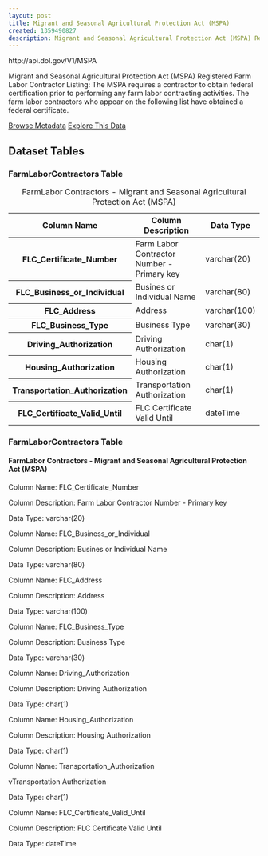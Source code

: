 ```yaml
---
layout: post
title: Migrant and Seasonal Agricultural Protection Act (MSPA)
created: 1359490827
description: Migrant and Seasonal Agricultural Protection Act (MSPA) Registered Farm Labor Contractor Listing - The MSPA requires a contractor to obtain federal certification prior to performing any farm labor contracting activities.
---
```


<div class="force_wrap apiurl">
<p>http://api.dol.gov/V1/MSPA</p>
</div>

<p>Migrant and Seasonal Agricultural Protection Act (MSPA) Registered Farm Labor Contractor Listing: The MSPA requires a contractor to obtain federal certification prior to performing any farm labor contracting activities. The farm labor contractors who appear on the following list have obtained a federal certificate. <!--More information and details about the data provided can be found at<a href="http://www.dol.gov/cgi-bin/leave-dol.asp?exiturl=http://explore.data.gov/Agriculture/Migrant-and-Seasonal-Agricultural-Protection-Act-M/bsvf-3e67&amp;exitTitle=Migrant%20and%20Seasonal%20Agricultural%20Protection%20Act%20(MSPA)&amp;fedpage=yes">http://explore.data.gov/Agriculture/Migrant-and-Seasonal-Agricultural-Protection-Act-M/bsvf-3e67</a> --></p>

<a href ="http://api.dol.gov/V1/MSPA/$metadata" class="button radius button_dataset">Browse Metadata</a>
<a href ="https://devtools.dol.gov/APISampler/Home/Index1?datasetName=DOL%20MSPA" class="button radius button_dataset">Explore This Data</a>

## Dataset Tables  

<div class="dsktp_tbl">
	<h3>FarmLaborContractors Table</h3>
	<table summary="Farm Labor Contractors - Migrant and Seasonal Agricultural Protection Act (MSPA)">
		<caption>FarmLabor Contractors - Migrant and Seasonal Agricultural Protection Act (MSPA)</caption>
		<thead>
			<tr>
				<th scope="col">Column Name</th>
				<th scope="col">Column Description</th>
				<th scope="col">Data Type</th>
			</tr>
		</thead>
		<tbody>
			<tr>
				<th scope="row">FLC_Certificate_Number</th>
				<td>Farm Labor Contractor Number - Primary key</td>
				<td>varchar(20)</td>
			</tr>
			<tr>
				<th scope="row">FLC_Business_or_Individual</th>
				<td>Busines or Individual Name</td>
				<td>varchar(80)</td>
			</tr>
			<tr>
				<th scope="row">FLC_Address</th>
				<td>Address</td>
				<td>varchar(100)</td>
			</tr>
			<tr>
				<th scope="row">FLC_Business_Type</th>
				<td>Business Type</td>
				<td>varchar(30)</td>
			</tr>
			<tr>
				<th scope="row">Driving_Authorization</th>
				<td>Driving Authorization</td>
				<td>char(1)</td>
			</tr>
			<tr>
				<th scope="row">Housing_Authorization</th>
				<td>Housing Authorization</td>
				<td>char(1)</td>
			</tr>
			<tr>
				<th scope="row">Transportation_Authorization</th>
				<td>Transportation Authorization</td>
				<td>char(1)</td>
			</tr>
			<tr>
				<th scope="row">FLC_Certificate_Valid_Until</th>
				<td>FLC Certificate Valid Until</td>
				<td>dateTime</td>
			</tr>
		</tbody>
	</table>
</div>

<div class="mbl_tbl">
	<h3>FarmLaborContractors Table</h3>
	<h4>FarmLabor Contractors - Migrant and Seasonal Agricultural Protection Act (MSPA)</h4>
	<div class="odd_row">
		<p>Column Name: FLC_Certificate_Number</p>
		<p>Column Description: Farm Labor Contractor Number - Primary key</p>
		<p>Data Type: varchar(20)</p>		
	</div>
	<div>
		<p>Column Name: FLC_Business_or_Individual</p>
		<p>Column Description: Busines or Individual Name</p>
		<p>Data Type: varchar(80)</p>		
	</div>
	<div class="odd_row">
		<p>Column Name: FLC_Address</p>
		<p>Column Description: Address</p>
		<p>Data Type: varchar(100)</p>		
	</div>
	<div>
		<p>Column Name: FLC_Business_Type</p>
		<p>Column Description: Business Type</p>
		<p>Data Type: varchar(30)</p>		
	</div>
	<div class="odd_row">
		<p>Column Name: Driving_Authorization</p>
		<p>Column Description: Driving Authorization</p>
		<p>Data Type: char(1)</p>		
	</div>
	<div>
		<p>Column Name: Housing_Authorization</p>
		<p>Column Description: Housing Authorization</p>
		<p>Data Type: char(1)</p>		
	</div>
	<div class="odd_row">
		<p>Column Name: Transportation_Authorization</p>
		<p>vTransportation Authorization</p>
		<p>Data Type: char(1)</p>		
	</div>
	<div>
		<p>Column Name: FLC_Certificate_Valid_Until</p>
		<p>Column Description: FLC Certificate Valid Until</p>
		<p>Data Type: dateTime</p>		
	</div>
<div>
